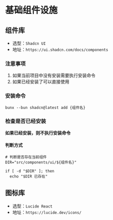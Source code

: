 # 基础组件设施

## 组件库

- 选型：`Shadcn UI`
- 地址：`https://ui.shadcn.com/docs/components`

### **注意事项**

1. 如果当前项目中没有安装需要执行安装命令
2. 如果已经安装了可以直接使用

### 安装命令

```shell
bunx --bun shadcn@latest add {组件名}
```

### 检查是否已经安装

**如果已经安装，则不执行安装命令**

#### 判断方式
```shell
# 判断是否存在当前组件
DIR="src/components/ui/${组件名}"

if [ -d "$DIR" ]; then
  echo "$DIR 已存在"
```

## 图标库
- 选型：`Lucide React`
- 地址：`https://lucide.dev/icons/`
